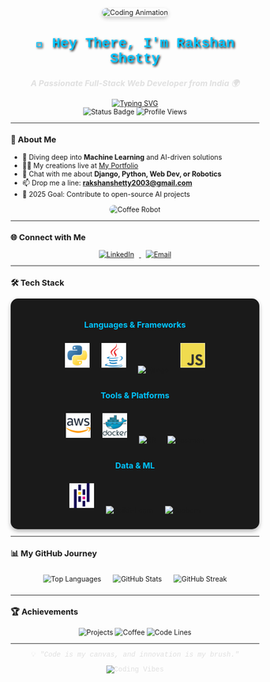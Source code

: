 <div align="center">
  <img src="https://user-images.githubusercontent.com/74038190/212749447-bfb7e725-6987-49d9-ae85-2015e3e7cc41.gif" width="450" alt="Coding Animation" style="border-radius: 15px; box-shadow: 0 4px 8px rgba(0,0,0,0.2);">
</div>

<h1 align="center" style="font-family: 'Courier New', Courier, monospace; color: #00C4FF; text-shadow: 2px 2px 4px #000;">
  👋 Hey There, I'm Rakshan Shetty
</h1>
<h3 align="center" style="color: #E0E0E0; font-style: italic;">
  A Passionate Full-Stack Web Developer from India 🌍
</h3>

<div align="center">
  <a href="https://git.io/typing-svg">
    <img src="https://readme-typing-svg.demolab.com?font=Fira+Code&weight=600&size=29&duration=3000&pause=1000&color=00C4FF¢er=true&vCenter=true&width=500&lines=Full+Stack+Web+Developer;RPA+Enthusiast;Python+%7C+Java+%7C+Django;Machine+Learning+Explorer" alt="Typing SVG" />
  </a>
</div>

<div align="center">
  <img src="https://img.shields.io/badge/Status-Building%20Awesome%20Projects-00C4FF?style=for-the-badge&logo=codeigniter" alt="Status Badge" />
  <img src="https://komarev.com/ghpvc/?username=rakshan001&label=Profile%20Views&color=00C4FF&style=for-the-badge" alt="Profile Views" />
</div>

---

### 🚀 About Me
- 🌱 Diving deep into **Machine Learning** and AI-driven solutions
- 👨‍💻 My creations live at [My Portfolio](https://rakshan001.github.io/MyPortfolio/)
- 💬 Chat with me about **Django, Python, Web Dev, or Robotics**
- 📫 Drop me a line: **rakshanshetty2003@gmail.com**
- 🎯 2025 Goal: Contribute to open-source AI projects

<div align="center">
  <img src="https://media.giphy.com/media/LmNwrBhejkK9EFP504/giphy.gif" width="200" alt="Coffee Robot" style="border-radius: 10px;">
</div>

---

### 🌐 Connect with Me
<div align="center">
  <a href="https://linkedin.com/in/rakshan-shetty-953864225" target="_blank">
    <img src="https://raw.githubusercontent.com/rahuldkjain/github-profile-readme-generator/master/src/images/icons/Social/linked-in-alt.svg" alt="LinkedIn" height="40" width="50" style="transition: transform 0.3s; margin: 0 10px;" onmouseover="this.style.transform='scale(1.2)';" onmouseout="this.style.transform='scale(1)';"/>
  </a>
  <a href="mailto:rakshanshetty2003@gmail.com" target="_blank">
    <img src="https://img.icons8.com/color/48/000000/gmail.png" alt="Email" height="40" width="50" style="transition: transform 0.3s; margin: 0 10px;" onmouseover="this.style.transform='scale(1.2)';" onmouseout="this.style.transform='scale(1)';"/>
  </a>
</div>

---

### 🛠️ Tech Stack
<div align="center" style="background: #1A1A1A; padding: 20px; border-radius: 15px; box-shadow: 0 4px 8px rgba(0,0,0,0.3);">
  <h3 style="color: #00C4FF;">Languages & Frameworks</h3>
  <a href="https://www.python.org" target="_blank"><img src="https://raw.githubusercontent.com/devicons/devicon/master/icons/python/python-original.svg" alt="Python" width="50" height="50" style="margin: 10px; transition: transform 0.3s;" onmouseover="this.style.transform='scale(1.1)';" onmouseout="this.style.transform='scale(1)';"/></a>
  <a href="https://www.java.com" target="_blank"><img src="https://raw.githubusercontent.com/devicons/devicon/master/icons/java/java-original.svg" alt="Java" width="50" height="50" style="margin: 10px; transition: transform 0.3s;" onmouseover="this.style.transform='scale(1.1)';" onmouseout="this.style.transform='scale(1)';"/></a>
  <a href="https://www.djangoproject.com/" target="_blank"><img src="https://cdn.worldvectorlogo.com/logos/django.svg" alt="Django" width="50" height="50" style="margin: 10px; transition: transform 0.3s;" onmouseover="this.style.transform='scale(1.1)';" onmouseout="this.style.transform='scale(1)';"/></a>
  <a href="https://developer.mozilla.org/en-US/docs/Web/JavaScript" target="_blank"><img src="https://raw.githubusercontent.com/devicons/devicon/master/icons/javascript/javascript-original.svg" alt="JavaScript" width="50" height="50" style="margin: 10px; transition: transform 0.3s;" onmouseover="this.style.transform='scale(1.1)';" onmouseout="this.style.transform='scale(1)';"/></a>
  
  <h3 style="color: #00C4FF;">Tools & Platforms</h3>
  <a href="https://aws.amazon.com" target="_blank"><img src="https://raw.githubusercontent.com/devicons/devicon/master/icons/amazonwebservices/amazonwebservices-original-wordmark.svg" alt="AWS" width="50" height="50" style="margin: 10px; transition: transform 0.3s;" onmouseover="this.style.transform='scale(1.1)';" onmouseout="this.style.transform='scale(1)';"/></a>
  <a href="https://www.docker.com/" target="_blank"><img src="https://raw.githubusercontent.com/devicons/devicon/master/icons/docker/docker-original-wordmark.svg" alt="Docker" width="50" height="50" style="margin: 10px; transition: transform 0.3s;" onmouseover="this.style.transform='scale(1.1)';" onmouseout="this.style.transform='scale(1)';"/></a>
  <a href="https://git-scm.com/" target="_blank"><img src="https://www.vectorlogo.zone/logos/git-scm/git-scm-icon.svg" alt="Git" width="50" height="50" style="margin: 10px; transition: transform 0.3s;" onmouseover="this.style.transform='scale(1.1)';" onmouseout="this.style.transform='scale(1)';"/></a>
  <a href="https://postman.com" target="_blank"><img src="https://www.vectorlogo.zone/logos/getpostman/getpostman-icon.svg" alt="Postman" width="50" height="50" style="margin: 10px; transition: transform 0.3s;" onmouseover="this.style.transform='scale(1.1)';" onmouseout="this.style.transform='scale(1)';"/></a>
  
  <h3 style="color: #00C4FF;">Data & ML</h3>
  <a href="https://pandas.pydata.org/" target="_blank"><img src="https://raw.githubusercontent.com/devicons/devicon/2ae2a900d2f041da66e950e4d48052658d850630/icons/pandas/pandas-original.svg" alt="Pandas" width="50" height="50" style="margin: 10px; transition: transform 0.3s;" onmouseover="this.style.transform='scale(1.1)';" onmouseout="this.style.transform='scale(1)';"/></a>
  <a href="https://scikit-learn.org/" target="_blank"><img src="https://upload.wikimedia.org/wikipedia/commons/0/05/Scikit_learn_logo_small.svg" alt="Scikit-Learn" width="50" height="50" style="margin: 10px; transition: transform 0.3s;" onmouseover="this.style.transform='scale(1.1)';" onmouseout="this.style.transform='scale(1)';"/></a>
  <a href="https://seaborn.pydata.org/" target="_blank"><img src="https://seaborn.pydata.org/_images/logo-mark-lightbg.svg" alt="Seaborn" width="50" height="50" style="margin: 10px; transition: transform 0.3s;" onmouseover="this.style.transform='scale(1.1)';" onmouseout="this.style.transform='scale(1)';"/></a>
</div>

---

### 📊 My GitHub Journey
<div align="center">
  <img src="https://github-readme-stats.vercel.app/api/top-langs?username=rakshan001&show_icons=true&locale=en&layout=compact&theme=midnight-purple" alt="Top Languages" style="margin: 10px;" />
  <img src="https://github-readme-stats.vercel.app/api?username=rakshan001&show_icons=true&locale=en&theme=midnight-purple" alt="GitHub Stats" style="margin: 10px;" />
  <img src="https://github-readme-streak-stats.herokuapp.com/?user=rakshan001&theme=midnight-purple" alt="GitHub Streak" style="margin: 10px;" />
</div>

---

### 🏆 Achievements
<div align="center">
  <img src="https://img.shields.io/badge/Projects-20%2B-00C4FF?style=for-the-badge&logo=github" alt="Projects" />
  <img src="https://img.shields.io/badge/Coffee%20Cups-∞-00C4FF?style=for-the-badge&logo=coffeescript" alt="Coffee" />
  <img src="https://img.shields.io/badge/Code%20Lines-Thousands-00C4FF?style=for-the-badge&logo=visualstudiocode" alt="Code Lines" />
</div>

---

<div align="center" style="font-family: 'Courier New', Courier, monospace; color: #E0E0E0;">
  <p>💡 <i>"Code is my canvas, and innovation is my brush."</i></p>
  <img src="https://media.giphy.com/media/26tPplGWjN0xLybiU/giphy.gif" width="150" alt="Coding Vibes">
</div>
